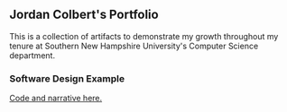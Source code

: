 ## Jordan Colbert's Portfolio
This is a collection of artifacts to demonstrate my growth throughout my tenure at Southern New Hampshire University's Computer Science department.

### Software Design Example
[Code and narrative here.](https://github.com/JordanPColbert/ePortfolio/tree/Software-Design)
